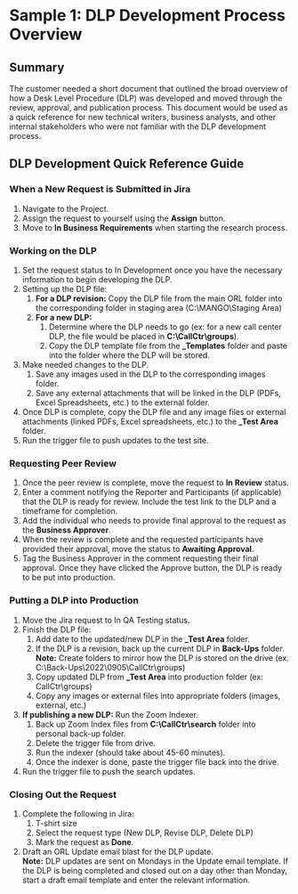 # Sample 1: DLP Development Process Overview
## Summary
The customer needed a short document that outlined the broad overview of how a Desk Level Procedure (DLP) was developed and moved through the review, approval, and publication process. This document would be used as a quick reference for new technical writers, business analysts, and other internal stakeholders who were not familiar with the DLP development process.
## DLP Development Quick Reference Guide
### When a New Request is Submitted in Jira
1. Navigate to the Project.
2. Assign the request to yourself using the **Assign** button.
3. Move to **In Business Requirements** when starting the research process.
### Working on the DLP
1. Set the request status to In Development once you have the necessary information to begin developing the DLP.
2. Setting up the DLP file:
    1. **For a DLP revision:** Copy the DLP file from the main ORL folder into the corresponding folder in staging area (C:\MANGO\Staging Area)
    2. **For a new DLP:**
        1. Determine where the DLP needs to go (ex: for a new call center DLP, the file would be placed in **C:\CallCtr\groups**).
        2. Copy the DLP template file from the **_Templates** folder and paste into the folder where the DLP will be stored.
3. Make needed changes to the DLP.
    1. Save any images used in the DLP to the corresponding images folder.
    2. Save any external attachments that will be linked in the DLP (PDFs, Excel Spreadsheets, etc.) to the external folder.
4. Once DLP is complete, copy the DLP file and any image files or external attachments (linked PDFs, Excel spreadsheets, etc.) to the **_Test Area** folder.
5. Run the trigger file to push updates to the test site.
### Requesting Peer Review
1. Once the peer review is complete, move the request to **In Review** status.
2. Enter a comment notifying the Reporter and Participants (if applicable) that the DLP is ready for review. Include the test link to the DLP and a timeframe for completion.
3. Add the individual who needs to provide final approval to the request as the **Business Approver**.
4. When the review is complete and the requested participants have provided their approval, move the status to **Awaiting Approval**.
5. Tag the Business Approver in the comment requesting their final approval. Once they have clicked the Approve button, the DLP is ready to be put into production.
### Putting a DLP into Production
1. Move the Jira request to In QA Testing status.
2. Finish the DLP file:
    1. Add date to the updated/new DLP in the **_Test Area** folder.
    2. If the DLP is a revision, back up the current DLP in **Back-Ups** folder.  
    **Note:** Create folders to mirror how the DLP is stored on the drive (ex. C:\Back-Ups\2022\0905\CallCtr\groups)
    3. Copy updated DLP from **_Test Area** into production folder (ex: CallCtr\groups)
    4. Copy any images or external files into appropriate folders (images, external, etc.)
3. **If publishing a new DLP:** Run the Zoom Indexer.
    1. Back up Zoom Index files from **C:\CallCtr\search** folder into personal back-up folder.
    2. Delete the trigger file from drive.
    3. Run the indexer (should take about 45-60 minutes).
    4. Once the indexer is done, paste the trigger file back into the drive.
4. Run the trigger file to push the search updates.
### Closing Out the Request
1. Complete the following in Jira:
    1. T-shirt size
    2. Select the request type (New DLP, Revise DLP, Delete DLP)
    3. Mark the request as **Done**.
2. Draft an ORL Update email blast for the DLP update.  
**Note:** DLP updates are sent on Mondays in the Update email template. If the DLP is being completed and closed out on a day other than Monday, start a draft email template and enter the relevant information.
